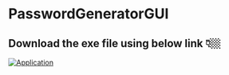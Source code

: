 # PasswordGeneratorGUI

## Download the exe file using below link 👇🏼

[![Application](https://telegra.ph/file/797dacc5cf40917cd8c08.png)](https://drive.google.com/file/d/1X_ykdJvQS-CA-QNk9H0ByBEe08E0WdbC/view?usp=drivesdk)
